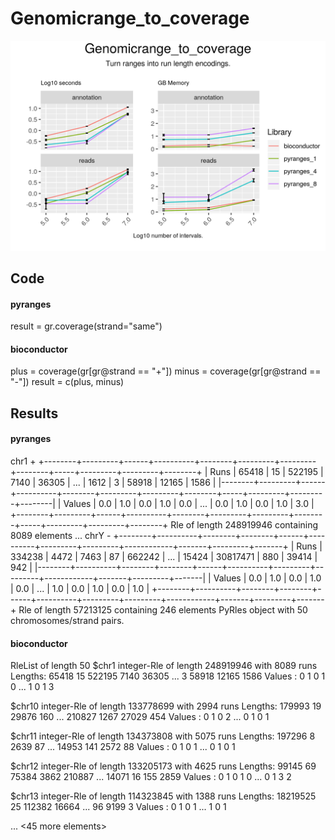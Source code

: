 # Genomicrange_to_coverage

<img src="time_memory_together_genomicrange_to_coverage.png" />

## Code

#### pyranges

result = gr.coverage(strand="same")

#### bioconductor

plus = coverage(gr[gr@strand == "+"])
minus = coverage(gr[gr@strand == "-"])
result = c(plus, minus)


## Results

#### pyranges

chr1 +
+--------+---------+------+----------+--------+---------+---------+--------+-----+---------+---------+--------+
| Runs   | 65418   | 15   | 522195   | 7140   | 36305   |  ...    | 1612   | 3   | 58918   | 12165   | 1586   |
|--------+---------+------+----------+--------+---------+---------+--------+-----+---------+---------+--------|
| Values | 0.0     | 1.0  | 0.0      | 1.0    | 0.0     | ...     | 0.0    | 1.0 | 0.0     | 1.0     | 3.0    |
+--------+---------+------+----------+--------+---------+---------+--------+-----+---------+---------+--------+
Rle of length 248919946 containing 8089 elements
...
chrY -
+--------+----------+--------+--------+------+----------+---------+---------+------------+-------+---------+-------+
| Runs   | 334238   | 4472   | 7463   | 87   | 662242   |  ...    | 15424   | 30817471   | 880   | 39414   | 942   |
|--------+----------+--------+--------+------+----------+---------+---------+------------+-------+---------+-------|
| Values | 0.0      | 1.0    | 0.0    | 1.0  | 0.0      | ...     | 1.0     | 0.0        | 1.0   | 0.0     | 1.0   |
+--------+----------+--------+--------+------+----------+---------+---------+------------+-------+---------+-------+
Rle of length 57213125 containing 246 elements
PyRles object with 50 chromosomes/strand pairs.

#### bioconductor

RleList of length 50
$chr1
integer-Rle of length 248919946 with 8089 runs
  Lengths:  65418     15 522195   7140  36305 ...      3  58918  12165   1586
  Values :      0      1      0      1      0 ...      1      0      1      3

$chr10
integer-Rle of length 133778699 with 2994 runs
  Lengths:  179993      19   29876     160 ...  210827    1267   27029     454
  Values :       0       1       0       2 ...       0       1       0       1

$chr11
integer-Rle of length 134373808 with 5075 runs
  Lengths:  197296       8    2639      87 ...   14953     141    2572      88
  Values :       0       1       0       1 ...       0       1       0       1

$chr12
integer-Rle of length 133205173 with 4625 runs
  Lengths:  99145     69  75384   3862 210887 ...  14071     16    155   2859
  Values :      0      1      0      1      0 ...      0      1      3      2

$chr13
integer-Rle of length 114323845 with 1388 runs
  Lengths: 18219525       25   112382    16664 ...       96     9199        3
  Values :        0        1        0        1 ...        1        0        1

...
<45 more elements>


